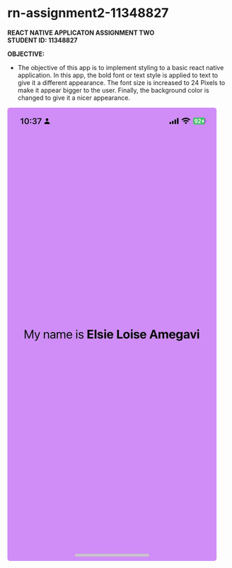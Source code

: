 # rn-assignment2-11348827
**REACT NATIVE APPLICATON ASSIGNMENT TWO**
<br>
**STUDENT ID: 11348827**

**OBJECTIVE:**
- The objective of this app is to implement styling to a basic react native application. In this app, the bold font or text style is applied to text to give it a different appearance. The font size is increased to 24 Pixels to make it appear bigger to the user. Finally, the background color is changed to give it a nicer appearance.

![Screenshot](./screenshot/Screenshot-for-assignment2.jpg)
